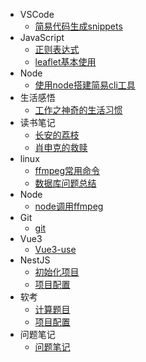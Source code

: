 * VSCode
    * [简易代码生成snippets](VSCode/简易代码生成snippets.md)
* JavaScript
    * [正则表达式](JavaScript/正则表达式.md)
    * [leaflet基本使用](JavaScript/leaflet基本使用.md)
* Node
    * [使用node搭建简易cli工具](Node/使用node搭建简易cli工具.md)
* 生活感悟
    * [工作之神奇的生活习惯](MyLife/工作之神奇的生活习惯.md)
* 读书笔记
    * [长安的荔枝](MyRead/长安的荔枝.md)
    * [肖申克的救赎](MyRead/肖申克的救赎.md)
* linux
    - [ffmpeg常用命令](linux/ffmpeg使用.md)
    - [数据库问题总结](linux/数据库问题.md)
* Node
    - [node调用ffmpeg](Node/node调用ffmpeg.md)
* Git
    -  [git](Git/git.md)
* Vue3
    - [Vue3-use](Vue3/Vue3-use钩子总结.md)
* NestJS
    - [初始化项目](NestJS/初始化项目.md)
    - [项目配置](NestJS/项目配置.md)
* 软考
    - [计算题目](软考/计算题目.md)
    - [项目配置](NestJS/项目配置.md)
* 问题笔记
    - [问题笔记](笔记/x.md)